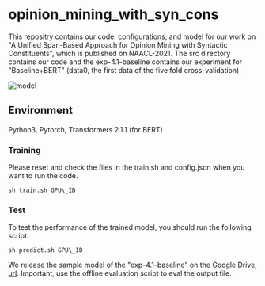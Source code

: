 # opinion_mining_with_syn_cons
This repositry contains our code, configurations, and model for our work on "A Unified Span-Based Approach for Opinion Mining with Syntactic Constituents", which is published on NAACL-2021.
The src directory contains our code and the exp-4.1-baseline contains our experiment for "Baseline+BERT" (data0, the first data of the five fold cross-validation).

![model](https://github.com/KiroSummer/opinion_mining_with_syn_cons/blob/main/figures/model.jpg)

## Environment
Python3, Pytorch, Transformers 2.1.1 (for BERT)

### Training
Please reset and check the files in the train.sh and config.json when you want to run the code.

```
sh train.sh GPU\_ID
```

### Test
To test the performance of the trained model, you should run the following script.

```
sh predict.sh GPU\_ID
```
We release the sample model of the "exp-4.1-baseline" on the Google Drive, [url](https://drive.google.com/file/d/17u8ofyaBThb66qYPZe-60A2lyEnWCNil/view?usp=sharing).
Important, use the offline evaluation script to eval the output file.
